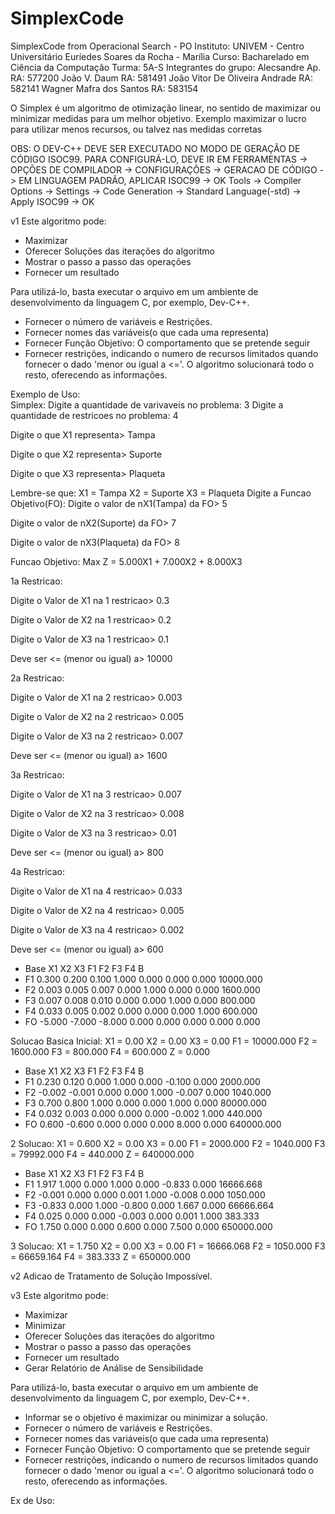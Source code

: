 # SimplexCode
SimplexCode from Operacional Search - PO
Instituto: UNIVEM - Centro Universitário Euríedes Soares da Rocha - Marília
Curso: Bacharelado em Ciência da Computação
Turma: 5A-S
Integrantes do grupo:
  Alecsandre Ap. RA: 577200
  João V. Daum RA: 581491
  João Vitor De Oliveira Andrade RA: 582141
  Wagner Mafra dos Santos RA: 583154
  
  O Simplex é um algoritmo de otimização linear, no sentido de maximizar ou minimizar medidas para um melhor objetivo.
  Exemplo maximizar o lucro para utilizar menos recursos, ou talvez nas medidas corretas
  
  OBS: O DEV-C++ DEVE SER EXECUTADO NO MODO DE GERAÇÃO DE CÓDIGO ISOC99. PARA CONFIGURÁ-LO, DEVE IR EM FERRAMENTAS -> OPÇÕES DE COMPILADOR -> CONFIGURAÇÕES -> GERACAO DE CÓDIGO -> EM LINGUAGEM PADRÃO, APLICAR ISOC99 -> OK
  Tools -> Compiler Options -> Settings -> Code Generation -> Standard Language(-std) -> Apply ISOC99 -> OK
  
  v1
  Este algoritmo pode:
  - Maximizar
  - Oferecer Soluções das iterações do algoritmo
  - Mostrar o passo a passo das operações
  - Fornecer um resultado
  
   Para utilizá-lo, basta executar o arquivo em um ambiente de desenvolvimento da linguagem C, por exemplo, Dev-C++.
  - Fornecer o número de variáveis e Restrições.
  - Fornecer nomes das variáveis(o que cada uma representa)
  - Fornecer Função Objetivo: O comportamento que se pretende seguir
  - Fornecer restrições, indicando o numero de recursos limitados quando fornecer o dado 'menor ou igual a <='.
  O algoritmo solucionará todo o resto, oferecendo as informações.
  
  Exemplo de Uso:        
            Simplex:
Digite a quantidade de varivaveis no problema:
3
Digite a quantidade de restricoes no problema:
4

Digite o que X1 representa> Tampa

Digite o que X2 representa> Suporte

Digite o que X3 representa> Plaqueta

Lembre-se que:
X1 = Tampa
X2 = Suporte
X3 = Plaqueta
Digite a Funcao Objetivo(FO):
Digite o valor de nX1(Tampa) da FO> 5

Digite o valor de nX2(Suporte) da FO> 7

Digite o valor de nX3(Plaqueta) da FO> 8

Funcao Objetivo: Max Z = 5.000X1 + 7.000X2 + 8.000X3

1a Restricao:

Digite o Valor de X1 na 1 restricao> 0.3

Digite o Valor de X2 na 1 restricao> 0.2

Digite o Valor de X3 na 1 restricao> 0.1

Deve ser <= (menor ou igual) a> 10000


2a Restricao:

Digite o Valor de X1 na 2 restricao> 0.003

Digite o Valor de X2 na 2 restricao> 0.005

Digite o Valor de X3 na 2 restricao> 0.007

Deve ser <= (menor ou igual) a> 1600


3a Restricao:

Digite o Valor de X1 na 3 restricao> 0.007

Digite o Valor de X2 na 3 restricao> 0.008

Digite o Valor de X3 na 3 restricao> 0.01

Deve ser <= (menor ou igual) a> 800


4a Restricao:

Digite o Valor de X1 na 4 restricao> 0.033

Digite o Valor de X2 na 4 restricao> 0.005

Digite o Valor de X3 na 4 restricao> 0.002

Deve ser <= (menor ou igual) a> 600


- Base    X1      X2      X3      F1      F2      F3      F4      B
- F1      0.300   0.200   0.100   1.000   0.000   0.000   0.000   10000.000
- F2      0.003   0.005   0.007   0.000   1.000   0.000   0.000   1600.000
- F3      0.007   0.008   0.010   0.000   0.000   1.000   0.000   800.000
- F4      0.033   0.005   0.002   0.000   0.000   0.000   1.000   600.000
- FO      -5.000  -7.000  -8.000  0.000   0.000   0.000   0.000   0.000

Solucao Basica Inicial:   X1 = 0.00  X2 = 0.00  X3 = 0.00  F1 = 10000.000  F2 = 1600.000  F3 = 800.000  F4 = 600.000  Z = 0.000



- Base    X1      X2      X3      F1      F2      F3      F4      B
- F1      0.230   0.120   0.000   1.000   0.000   -0.100  0.000   2000.000
- F2      -0.002  -0.001  0.000   0.000   1.000   -0.007  0.000   1040.000
- F3      0.700   0.800   1.000   0.000   0.000   1.000   0.000   80000.000
- F4      0.032   0.003   0.000   0.000   0.000   -0.002  1.000   440.000
- FO      0.600   -0.600  0.000   0.000   0.000   8.000   0.000   640000.000

2 Solucao:   X1 = 0.600  X2 = 0.00  X3 = 0.00  F1 = 2000.000  F2 = 1040.000  F3 = 79992.000  F4 = 440.000  Z = 640000.000



- Base    X1      X2      X3      F1      F2      F3      F4      B
- F1      1.917   1.000   0.000   1.000   0.000   -0.833  0.000   16666.668
- F2      -0.001  0.000   0.000   0.001   1.000   -0.008  0.000   1050.000
- F3      -0.833  0.000   1.000   -0.800  0.000   1.667   0.000   66666.664
- F4      0.025   0.000   0.000   -0.003  0.000   0.001   1.000   383.333
- FO      1.750   0.000   0.000   0.600   0.000   7.500   0.000   650000.000

3 Solucao:   X1 = 1.750  X2 = 0.00  X3 = 0.00  F1 = 16666.068  F2 = 1050.000  F3 = 66659.164  F4 = 383.333  Z = 650000.000

 v2
  Adicao de Tratamento de Solução Impossível.
  
 v3
  Este algoritmo pode:
  - Maximizar
  - Minimizar
  - Oferecer Soluções das iterações do algoritmo
  - Mostrar o passo a passo das operações
  - Fornecer um resultado
  - Gerar Relatório de Análise de Sensibilidade
  
  Para utilizá-lo, basta executar o arquivo em um ambiente de desenvolvimento da linguagem C, por exemplo, Dev-C++.
  - Informar se o objetivo é maximizar ou minimizar a solução.
  - Fornecer o número de variáveis e Restrições.
  - Fornecer nomes das variáveis(o que cada uma representa)
  - Fornecer Função Objetivo: O comportamento que se pretende seguir
  - Fornecer restrições, indicando o numero de recursos limitados quando fornecer o dado 'menor ou igual a <='.
  O algoritmo solucionará todo o resto, oferecendo as informações.
  
  
  Ex de Uso:
